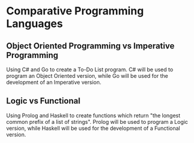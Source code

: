 # Comparative Programming Languages

## Object Oriented Programming vs Imperative Programming
Using C# and Go to create a To-Do List program.
C# will be used to program an Object Oriented version, while Go will be used for the development of an Imperative version.

## Logic vs Functional 
Using Prolog and Haskell to create functions which return "the longest common prefix of a list of strings". 
Prolog will be used to program a Logic version, while Haskell will be used for the development of a Functional version.
